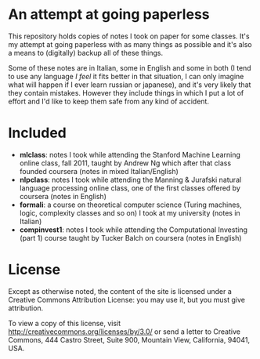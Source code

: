 An attempt at going paperless
=============================

This repository holds copies of notes I took on paper for some
classes. It's my attempt at going paperless with as many things as
possible and it's also a means to (digitally) backup all of these
things.

Some of these notes are in Italian, some in English and some in both
(I tend to use any language _I feel_ it fits better in that situation,
I can only imagine what will happen if I ever learn russian or japanese),
and it's very likely that they contain mistakes. However they include
things in which I put a lot of effort and I'd like to keep them safe
from any kind of accident.


Included
========

* **mlclass**: notes I took while attending the Stanford Machine
  Learning online class, fall 2011, taught by Andrew Ng which after
  that class founded coursera (notes in mixed Italian/English)
* **nlpclass**: notes I took while attending the Manning & Jurafski
  natural language processing online class, one of the first classes
  offered by coursera (notes in English)
* **formali**: a course on theoretical computer science (Turing
  machines, logic, complexity classes and so on) I took at my
  university (notes in Italian)
* **compinvest1**: notes I took while attending the Computational
  Investing (part 1) course taught by Tucker Balch on coursera
  (notes in English)

License
=======
Except as otherwise noted, the content of the site is licensed under
a Creative Commons Attribution License: you may use it, but you must
give attribution.

To view a copy of this license, visit
http://creativecommons.org/licenses/by/3.0/ or send a letter to
Creative Commons, 444 Castro Street, Suite 900, Mountain View,
California, 94041, USA.
